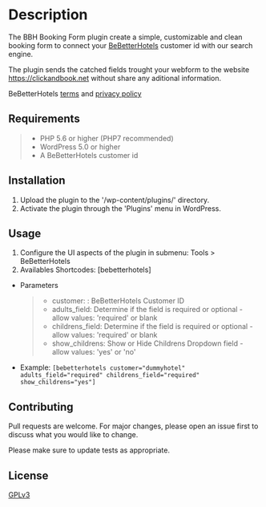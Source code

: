 # Description

The BBH Booking Form plugin create a simple, customizable and clean booking form to connect your [BeBetterHotels](https://www.bebetterhotels.com/) customer id with our search engine.

The plugin sends the catched fields trought your webform to the website https://clickandbook.net without share any aditional information.

BeBetterHotels [terms](https://www.bebetterhotels.com/terms/) and [privacy policy](https://www.bebetterhotels.com/politicas-de-privacidad/)

## Requirements
> * PHP 5.6 or higher (PHP7 recommended)
> * WordPress 5.0 or higher
> * A BeBetterHotels customer id

## Installation

1. Upload the plugin to the '/wp-content/plugins/' directory.
2. Activate the plugin through the 'Plugins' menu in WordPress.

## Usage
1. Configure the UI aspects of the plugin in submenu: Tools > BeBetterHotels
2. Availables Shortcodes: [bebetterhotels]
  - Parameters
    > * customer: : BeBetterHotels Customer ID
    > * adults_field: Determine if the field is required or optional - allow values: 'required' or blank
    > * childrens_field: Determine if the field is required or optional - allow values: 'required' or blank
    > * show_childrens: Show or Hide Childrens Dropdown field - allow values: 'yes' or 'no'
  - Example:
      ```[bebetterhotels customer="dummyhotel" adults_field="required" childrens_field="required" show_childrens="yes"]```

## Contributing
Pull requests are welcome. For major changes, please open an issue first to discuss what you would like to change.

Please make sure to update tests as appropriate.

## License
[GPLv3](http://www.gnu.org/licenses/gpl-3.0.html)